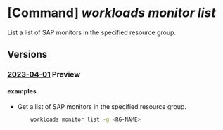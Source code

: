 # [Command] _workloads monitor list_

List a list of SAP monitors in the specified resource group.

## Versions

### [2023-04-01](/Resources/mgmt-plane/L3N1YnNjcmlwdGlvbnMve30vcHJvdmlkZXJzL21pY3Jvc29mdC53b3JrbG9hZHMvbW9uaXRvcnM=/2023-04-01.xml) **Preview**

<!-- mgmt-plane /subscriptions/{}/providers/microsoft.workloads/monitors 2023-04-01 -->
<!-- mgmt-plane /subscriptions/{}/resourcegroups/{}/providers/microsoft.workloads/monitors 2023-04-01 -->

#### examples

- Get a list of SAP monitors in the specified resource group.
    ```bash
        workloads monitor list -g <RG-NAME>
    ```
